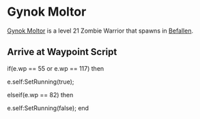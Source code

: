 # Gynok Moltor



[Gynok Moltor](/npc/36103) is a level 21 Zombie Warrior that spawns in [Befallen](/zone/36).



## Arrive at Waypoint Script

if(e.wp == 55 or e.wp == 117) then


e.self:SetRunning(true);

elseif(e.wp == 82) then


e.self:SetRunning(false);
end